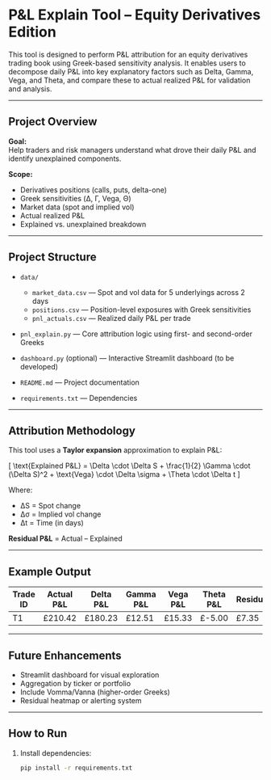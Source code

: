 #  P&L Explain Tool – Equity Derivatives Edition

This tool is designed to perform P&L attribution for an equity derivatives trading book using Greek-based sensitivity analysis. It enables users to decompose daily P&L into key explanatory factors such as Delta, Gamma, Vega, and Theta, and compare these to actual realized P&L for validation and analysis.

---

##  Project Overview

**Goal:**  
Help traders and risk managers understand what drove their daily P&L and identify unexplained components.

**Scope:**  
- Derivatives positions (calls, puts, delta-one)
- Greek sensitivities (Δ, Γ, Vega, Θ)
- Market data (spot and implied vol)
- Actual realized P&L
- Explained vs. unexplained breakdown

---

##  Project Structure

- `data/`
  - `market_data.csv` — Spot and vol data for 5 underlyings across 2 days
  - `positions.csv` — Position-level exposures with Greek sensitivities
  - `pnl_actuals.csv` — Realized daily P&L per trade

- `pnl_explain.py` — Core attribution logic using first- and second-order Greeks

- `dashboard.py` (optional) — Interactive Streamlit dashboard (to be developed)

- `README.md` — Project documentation

- `requirements.txt` — Dependencies

---

##  Attribution Methodology

This tool uses a **Taylor expansion** approximation to explain P&L:

\[
\text{Explained P\&L} = \Delta \cdot \Delta S + \frac{1}{2} \Gamma \cdot (\Delta S)^2 + \text{Vega} \cdot \Delta \sigma + \Theta \cdot \Delta t
\]

Where:
- ΔS = Spot change
- Δσ = Implied vol change
- Δt = Time (in days)

**Residual P&L** = Actual – Explained

---

##  Example Output

| Trade ID | Actual P&L | Delta P&L | Gamma P&L | Vega P&L | Theta P&L | Residual |
|----------|------------|-----------|-----------|----------|-----------|----------|
| T1       | £210.42    | £180.23   | £12.51    | £15.33   | £-5.00    | £7.35    |

---

##  Future Enhancements

- Streamlit dashboard for visual exploration
- Aggregation by ticker or portfolio
- Include Vomma/Vanna (higher-order Greeks)
- Residual heatmap or alerting system

---

##  How to Run

1. Install dependencies:
   ```bash
   pip install -r requirements.txt

